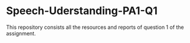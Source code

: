 # Speech-Uderstanding-PA1-Q1
This repository consists all the resources and reports of question 1 of the assignment.
